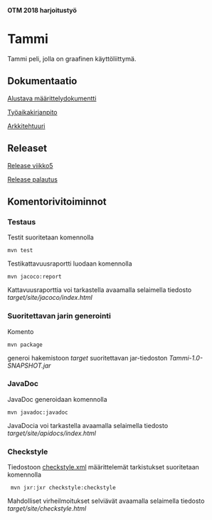 **OTM 2018 harjoitustyö**

# Tammi

Tammi peli, jolla on graafinen käyttöliittymä.

## Dokumentaatio

[Alustava määrittelydokumentti](https://github.com/matiasja/otm-harjoitustyo/blob/master/dokumentointi/alustava%20m%C3%A4%C3%A4rittelydokumentti.md)

[Työaikakirjanpito](https://github.com/matiasja/otm-harjoitustyo/blob/master/dokumentointi/tuntikirjanpito.md)

[Arkkitehtuuri](https://github.com/matiasja/otm-harjoitustyo/blob/master/dokumentointi/arkkitehtuuri.md)

## Releaset

[Release viikko5](https://github.com/matiasja/otm-harjoitustyo/releases/download/viikko5/Tammi1.0.jar)

[Release palautus](https://github.com/matiasja/otm-harjoitustyo/releases/download/Palautus/Tammi-1.0-SNAPSHOT.jar)

## Komentorivitoiminnot

### Testaus

Testit suoritetaan komennolla

```
mvn test
```

Testikattavuusraportti luodaan komennolla

```
mvn jacoco:report
```

Kattavuusraporttia voi tarkastella avaamalla selaimella tiedosto _target/site/jacoco/index.html_

### Suoritettavan jarin generointi

Komento

```
mvn package
```

generoi hakemistoon _target_ suoritettavan jar-tiedoston _Tammi-1.0-SNAPSHOT.jar_

### JavaDoc

JavaDoc generoidaan komennolla

```
mvn javadoc:javadoc
```

JavaDocia voi tarkastella avaamalla selaimella tiedosto _target/site/apidocs/index.html_

### Checkstyle

Tiedostoon [checkstyle.xml](https://github.com/matiasja/otm-harjoitustyo/blob/master/Tammi/checkstyle/checkstyle.xml) määrittelemät tarkistukset suoritetaan komennolla

```
 mvn jxr:jxr checkstyle:checkstyle
```

Mahdolliset virheilmoitukset selviävät avaamalla selaimella tiedosto _target/site/checkstyle.html_
